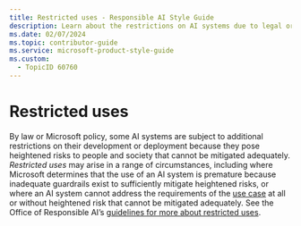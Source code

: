 ```yaml
---
title: Restricted uses - Responsible AI Style Guide
description: Learn about the restrictions on AI systems due to legal or Microsoft policy, focusing on heightened risks that cannot be adequately mitigated. Explore guidelines for responsible AI use.
ms.date: 02/07/2024
ms.topic: contributor-guide
ms.service: microsoft-product-style-guide
ms.custom:
  - TopicID 60760
---
```



# Restricted uses

By law or Microsoft policy, some AI systems are subject to additional restrictions on their development or deployment because they pose heightened risks to people and society that cannot be mitigated adequately. *Restricted uses* may arise in a range of circumstances, including where Microsoft determines that the use of an AI system is premature because inadequate guardrails exist to sufficiently mitigate heightened risks, or where an AI system cannot address the requirements of the [use case](~\responsible-ai-style-guide\a-z-word-list\u\use-case.md) at all or without heightened risk that cannot be mitigated adequately. See the Office of Responsible AI’s [guidelines for more about restricted uses](https://microsoft.sharepoint.com/sites/ResponsibleAI/SitePages/Restricted-Uses.aspx). 
